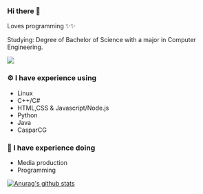 ### Hi there 👋
Loves programming ✨✨

Studying: Degree of Bachelor of Science with a major in Computer Engineering.

![](https://komarev.com/ghpvc/?username=KougatSundew)
### ⚙️ I have experience using
- Linux
- C++/C#
- HTML,CSS & Javascript/Node.js
- Python
- Java
- CasparCG

### 🚀 I have experience doing
- Media production
- Programming

[![Anurag's github stats](https://github-readme-stats.vercel.app/api?username=KougatSundew)](https://github.com/anuraghazra/github-readme-stats)
<!--
**KougatSundew/KougatSundew** is a ✨ _special_ ✨ repository because its `README.md` (this file) appears on your GitHub profile.

Here are some ideas to get you started:

- 🔭 I’m currently working on ...
- 🌱 I’m currently learning ...
- 👯 I’m looking to collaborate on ...
- 🤔 I’m looking for help with ...
- 💬 Ask me about ...
- 📫 How to reach me: ...
- 😄 Pronouns: ...
- ⚡ Fun fact: ...
-->
